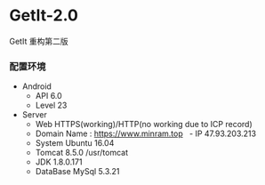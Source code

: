 # GetIt-2.0
GetIt 重构第二版

### 配置环境
 - Android 
   - API 6.0
   - Level 23
 - Server
   - Web HTTPS(working)/HTTP(no working due to ICP record)
   - Domain Name : https://www.minram.top
   - IP 47.93.203.213
   - System Ubuntu 16.04
   - Tomcat 8.5.0  /usr/tomcat
   - JDK 1.8.0.171
   - DataBase MySql 5.3.21
